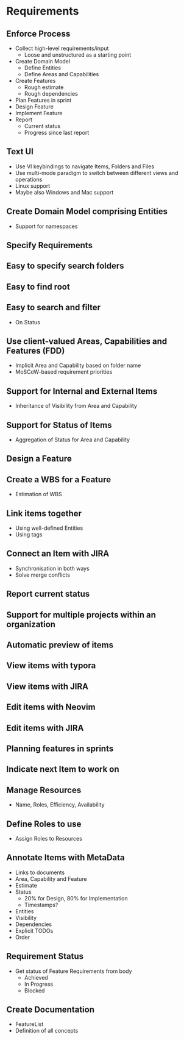 Requirements
============

## Enforce Process

* Collect high-level requirements/input
  * Loose and unstructured as a starting point
* Create Domain Model
  * Define Entities
  * Define Areas and Capabilities
* Create Features
  * Rough estimate
  * Rough dependencies
* Plan Features in sprint
* Design Feature
* Implement Feature
* Report
  * Current status
  * Progress since last report

## Text UI

* Use VI keybindings to navigate Items, Folders and Files
* Use multi-mode paradigm to switch between different views and operations
* Linux support
* Maybe also Windows and Mac support

## Create Domain Model comprising Entities

* Support for namespaces

## Specify Requirements

## Easy to specify search folders

## Easy to find root

## Easy to search and filter

* On Status

## Use client-valued Areas, Capabilities and Features (FDD)

* Implicit Area and Capability based on folder name
* MoSCoW-based requirement priorities

## Support for Internal and External Items

* Inheritance of Visibility from Area and Capability

## Support for Status of Items

* Aggregation of Status for Area and Capability

## Design a Feature

## Create a WBS for a Feature

* Estimation of WBS

## Link items together

* Using well-defined Entities
* Using tags

## Connect an Item with JIRA

* Synchronisation in both ways
* Solve merge conflicts

## Report current status

## Support for multiple projects within an organization

## Automatic preview of items

## View items with typora

## View items with JIRA

## Edit items with Neovim

## Edit items with JIRA

## Planning features in sprints

## Indicate next Item to work on

## Manage Resources

* Name, Roles, Efficiency, Availability

## Define Roles to use

* Assign Roles to Resources

## Annotate Items with MetaData

* Links to documents
* Area, Capability and Feature
* Estimate 
* Status
  * 20% for Design, 80% for Implementation
  * Timestamps?
* Entities
* Visibility
* Dependencies
* Explicit TODOs
* Order

## Requirement Status

* Get status of Feature Requirements from body
  * Achieved
  * In Progress
  * Blocked

## Create Documentation

* FeatureList
* Definition of all concepts
